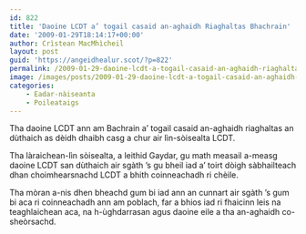 ```yaml
---
id: 822
title: 'Daoine LCDT a’ togail casaid an-aghaidh Riaghaltas Bhachrain'
date: '2009-01-29T18:14:17+00:00'
author: Crìstean MacMhìcheil
layout: post
guid: 'https://angeidhealur.scot/?p=822'
permalink: /2009-01-29-daoine-lcdt-a-togail-casaid-an-aghaidh-riaghaltas-bhachrain/
image: /images/posts/2009-01-29-daoine-lcdt-a-togail-casaid-an-aghaidh-riaghaltas-bharain.webp
categories:
    - Eadar-nàiseanta
    - Poileataigs
---
```


Tha daoine LCDT ann am Bachrain a’ togail casaid an-aghaidh riaghaltas an dùthaich as dèidh dhaibh casg a chur air lìn-sòisealta LCDT.

Tha làraichean-lìn sòisealta, a leithid Gaydar, gu math measail a-measg daoine LCDT san dùthaich air sgàth ’s gu bheil iad a’ toirt dòigh sàbhailteach dhan choimhearsnachd LCDT a bhith coinneachadh ri chèile.

Tha mòran a-nis dhen bheachd gum bi iad ann an cunnart air sgàth ’s gum bi aca ri coinneachadh ann am poblach, far a bhios iad ri fhaicinn leis na teaghlaichean aca, na h-ùghdarrasan agus daoine eile a tha an-aghaidh co-sheòrsachd.
